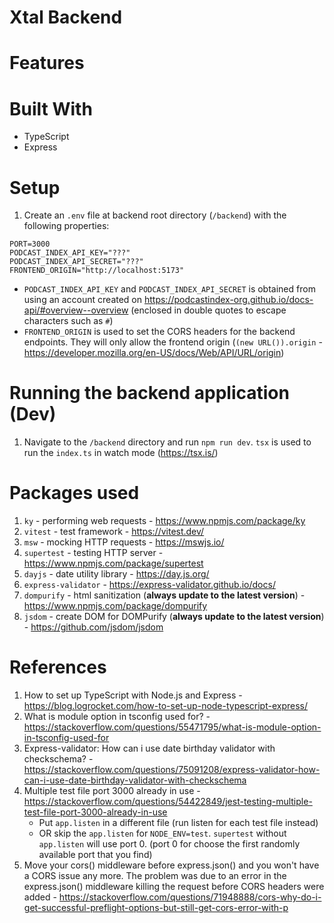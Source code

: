 # Xtal Backend

# Features

# Built With

- TypeScript
- Express

# Setup

1. Create an `.env` file at backend root directory (`/backend`) with the following properties:

```shell
PORT=3000
PODCAST_INDEX_API_KEY="???"
PODCAST_INDEX_API_SECRET="???"
FRONTEND_ORIGIN="http://localhost:5173"
```

- `PODCAST_INDEX_API_KEY` and `PODCAST_INDEX_API_SECRET` is obtained from using an account created on https://podcastindex-org.github.io/docs-api/#overview--overview (enclosed in double quotes to escape characters such as `#`)
- `FRONTEND_ORIGIN` is used to set the CORS headers for the backend endpoints. They will only allow the frontend origin (`(new URL()).origin` - https://developer.mozilla.org/en-US/docs/Web/API/URL/origin)

# Running the backend application (Dev)

1. Navigate to the `/backend` directory and run `npm run dev`. `tsx` is used to run the `index.ts` in watch mode (https://tsx.is/)

# Packages used

1. `ky` - performing web requests - https://www.npmjs.com/package/ky
2. `vitest` - test framework - https://vitest.dev/
3. `msw` - mocking HTTP requests - https://mswjs.io/
4. `supertest` - testing HTTP server - https://www.npmjs.com/package/supertest
5. `dayjs` - date utility library - https://day.js.org/
6. `express-validator` - https://express-validator.github.io/docs/
7. `dompurify` - html sanitization (**always update to the latest version**) - https://www.npmjs.com/package/dompurify
8. `jsdom` - create DOM for DOMPurify (**always update to the latest version**) - https://github.com/jsdom/jsdom

# References

1. How to set up TypeScript with Node.js and Express - https://blog.logrocket.com/how-to-set-up-node-typescript-express/
2. What is module option in tsconfig used for? - https://stackoverflow.com/questions/55471795/what-is-module-option-in-tsconfig-used-for
3. Express-validator: How can i use date birthday validator with checkschema? - https://stackoverflow.com/questions/75091208/express-validator-how-can-i-use-date-birthday-validator-with-checkschema
4. Multiple test file port 3000 already in use - https://stackoverflow.com/questions/54422849/jest-testing-multiple-test-file-port-3000-already-in-use
   - Put `app.listen` in a different file (run listen for each test file instead)
   - OR skip the `app.listen` for `NODE_ENV=test`. `supertest` without `app.listen` will use port 0. (port 0 for choose the first randomly available port that you find)
5. Move your cors() middleware before express.json() and you won't have a CORS issue any more. The problem was due to an error in the express.json() middleware killing the request before CORS headers were added - https://stackoverflow.com/questions/71948888/cors-why-do-i-get-successful-preflight-options-but-still-get-cors-error-with-p
